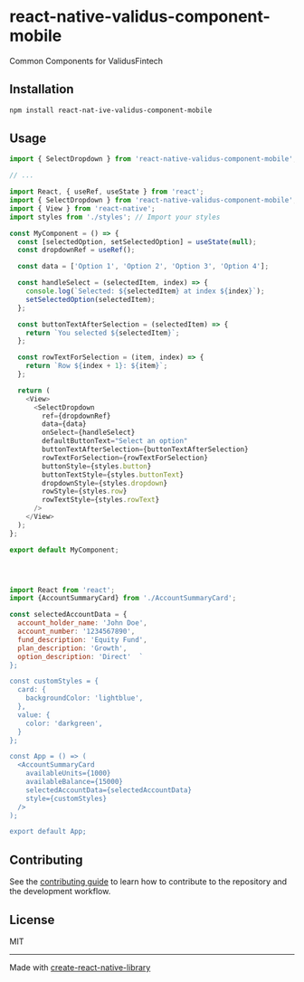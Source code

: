 # react-native-validus-component-mobile

Common Components for ValidusFintech

## Installation

```sh
npm install react-nat-ive-validus-component-mobile
```

## Usage


```js
import { SelectDropdown } from 'react-native-validus-component-mobile';

// ...

import React, { useRef, useState } from 'react';
import { SelectDropdown } from 'react-native-validus-component-mobile';
import { View } from 'react-native';
import styles from './styles'; // Import your styles

const MyComponent = () => {
  const [selectedOption, setSelectedOption] = useState(null);
  const dropdownRef = useRef();

  const data = ['Option 1', 'Option 2', 'Option 3', 'Option 4'];

  const handleSelect = (selectedItem, index) => {
    console.log(`Selected: ${selectedItem} at index ${index}`);
    setSelectedOption(selectedItem);
  };

  const buttonTextAfterSelection = (selectedItem) => {
    return `You selected ${selectedItem}`;
  };

  const rowTextForSelection = (item, index) => {
    return `Row ${index + 1}: ${item}`;
  };

  return (
    <View>
      <SelectDropdown
        ref={dropdownRef}
        data={data}
        onSelect={handleSelect}
        defaultButtonText="Select an option"
        buttonTextAfterSelection={buttonTextAfterSelection}
        rowTextForSelection={rowTextForSelection}
        buttonStyle={styles.button}
        buttonTextStyle={styles.buttonText}
        dropdownStyle={styles.dropdown}
        rowStyle={styles.row}
        rowTextStyle={styles.rowText}
      />
    </View>
  );
};

export default MyComponent;




import React from 'react';
import {AccountSummaryCard} from './AccountSummaryCard';

const selectedAccountData = {
  account_holder_name: 'John Doe',
  account_number: '1234567890',
  fund_description: 'Equity Fund',
  plan_description: 'Growth',
  option_description: 'Direct'  `
};

const customStyles = {
  card: {
    backgroundColor: 'lightblue',
  },
  value: {
    color: 'darkgreen',
  }
};

const App = () => (
  <AccountSummaryCard
    availableUnits={1000}
    availableBalance={15000}
    selectedAccountData={selectedAccountData}
    style={customStyles}
  />
);

export default App;


```


## Contributing

See the [contributing guide](CONTRIBUTING.md) to learn how to contribute to the repository and the development workflow.

## License

MIT

---

Made with [create-react-native-library](https://github.com/callstack/react-native-builder-bob)
